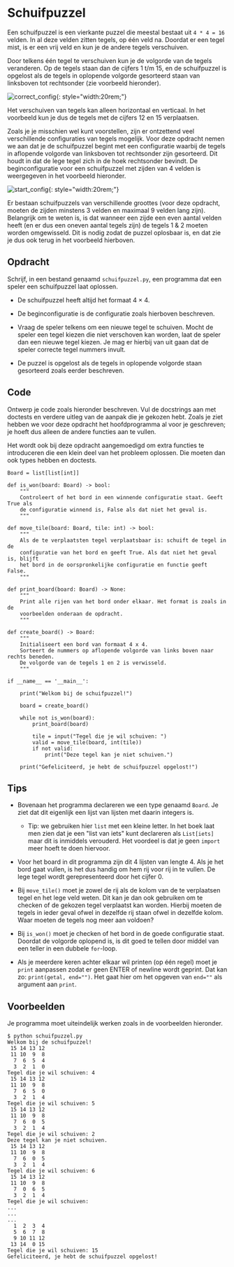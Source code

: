 # Schuifpuzzel

Een schuifpuzzel is een vierkante puzzel die meestal bestaat uit `4 * 4 = 16` velden.
In al deze velden zitten tegels, op één veld na.
Doordat er een tegel mist, is er een vrij veld en kun je de andere tegels verschuiven.

Door telkens één tegel te verschuiven kun je de volgorde van de tegels veranderen.
Op de tegels staan dan de cijfers 1 t/m 15, en de schuifpuzzel is opgelost als de
tegels in oplopende volgorde gesorteerd staan van linksboven tot rechtsonder (zie voorbeeld hieronder).

![correct_config](tiles1.png){: style="width:20rem;"}

Het verschuiven van tegels kan alleen horizontaal en verticaal. In het voorbeeld
kun je dus de tegels met de cijfers 12 en 15 verplaatsen.

Zoals je je misschien wel kunt voorstellen, zijn er ontzettend veel verschillende
configuraties van tegels mogelijk.
Voor deze opdracht nemen we aan dat je de schuifpuzzel begint met een configuratie
waarbij de tegels in aflopende volgorde van linksboven tot rechtsonder zijn gesorteerd.
Dit houdt in dat de lege tegel zich in de hoek rechtsonder bevindt.
De beginconfiguratie voor een schuifpuzzel
met zijden van 4 velden is weergegeven in het voorbeeld hieronder.

![start_config](tiles2.png){: style="width:20rem;"}

Er bestaan schuifpuzzels van verschillende groottes (voor deze opdracht,
moeten de zijden minstens 3 velden en maximaal 9 velden lang zijn). Belangrijk
om te weten is, is dat wanneer een zijde een even aantal velden heeft (en er dus
een oneven aantal tegels zijn) de tegels 1 & 2 moeten worden omgewisseld.
Dit is nodig zodat de puzzel oplosbaar is, en dat zie je dus ook terug in het voorbeeld hierboven.

## Opdracht

Schrijf, in een bestand genaamd `schuifpuzzel.py`, een programma dat een speler een schuifpuzzel laat oplossen.

* De schuifpuzzel heeft altijd het formaat 4 × 4.

* De beginconfiguratie is de configuratie zoals hierboven beschreven.

* Vraag de speler telkens om een nieuwe tegel te schuiven. Mocht de speler een tegel kiezen die niet verschoven kan worden, laat de speler dan een nieuwe tegel kiezen. Je mag er hierbij van uit gaan dat de speler correcte tegel nummers invult.

* De puzzel is opgelost als de tegels in oplopende volgorde staan gesorteerd zoals eerder beschreven.

## Code

Ontwerp je code zoals hieronder beschreven. Vul de docstrings aan met doctests en verdere uitleg van de aanpak die je gekozen hebt. Zoals je ziet hebben we voor deze opdracht het hoofdprogramma al voor je geschreven; je hoeft dus alleen de andere functies aan te vullen.

Het wordt ook bij deze opdracht aangemoedigd om extra functies te introduceren die een klein deel van het probleem oplossen. Die moeten dan ook types hebben en doctests.

    Board = list[list[int]]

    def is_won(board: Board) -> bool:
        """
        Controleert of het bord in een winnende configuratie staat. Geeft True als
        de configuratie winnend is, False als dat niet het geval is.
        """

    def move_tile(board: Board, tile: int) -> bool:
        """
        Als de te verplaatsten tegel verplaatsbaar is: schuift de tegel in de
        configuratie van het bord en geeft True. Als dat niet het geval is, blijft
        het bord in de oorspronkelijke configuratie en functie geeft False.
        """

    def print_board(board: Board) -> None:
        """
        Print alle rijen van het bord onder elkaar. Het format is zoals in de
        voorbeelden onderaan de opdracht.
        """

    def create_board() -> Board:
        """
        Initialiseert een bord van formaat 4 x 4.
        Sorteert de nummers op aflopende volgorde van links boven naar rechts beneden.
        De volgorde van de tegels 1 en 2 is verwisseld.
        """

    if __name__ == '__main__':

        print("Welkom bij de schuifpuzzel!")

        board = create_board()

        while not is_won(board):
            print_board(board)

            tile = input("Tegel die je wil schuiven: ")
            valid = move_tile(board, int(tile))
            if not valid:
                print("Deze tegel kan je niet schuiven.")

        print("Gefeliciteerd, je hebt de schuifpuzzel opgelost!")

## Tips

* Bovenaan het programma declareren we een type genaamd `Board`. Je ziet dat dit eigenlijk een lijst van lijsten met daarin integers is.

    * Tip: we gebruiken hier `list` met een kleine letter. In het boek laat men zien dat je een "list van iets" kunt declareren als `List[iets]` maar dit is inmiddels verouderd. Het voordeel is dat je geen `import` meer hoeft te doen hiervoor.

* Voor het board in dit programma zijn dit 4 lijsten van
  lengte 4. Als je het bord gaat vullen, is het dus handig om hem rij voor rij in te vullen. De lege tegel wordt gerepresenteerd door het cijfer 0.

* Bij `move_tile()` moet je zowel de rij als de kolom van de te verplaatsen tegel en het lege veld
  weten. Dit kan je dan ook gebruiken om te checken of de gekozen tegel verplaatst kan worden.
  Hierbij moeten de tegels in ieder geval ofwel in dezelfde rij staan ofwel in dezelfde kolom. Waar
  moeten de tegels nog meer aan voldoen?

* Bij `is_won()` moet je checken of het bord in de goede configuratie staat. Doordat de volgorde
  oplopend is, is dit goed te tellen door middel van een teller in een dubbele `for`-loop.

* Als je meerdere keren achter elkaar wil printen (op één regel) moet je `print` aanpassen zodat er geen ENTER of newline wordt geprint. Dat kan zo: `print(getal, end="")`. Het gaat hier om het opgeven van `end=""` als argument aan `print`.

## Voorbeelden

Je programma moet uiteindelijk werken zoals in de voorbeelden hieronder.

    $ python schuifpuzzel.py
    Welkom bij de schuifpuzzel!
     15 14 13 12
     11 10  9  8
      7  6  5  4
      3  2  1  0
    Tegel die je wil schuiven: 4
     15 14 13 12
     11 10  9  8
      7  6  5  0
      3  2  1  4
    Tegel die je wil schuiven: 5
     15 14 13 12
     11 10  9  8
      7  6  0  5
      3  2  1  4
    Tegel die je wil schuiven: 2
    Deze tegel kan je niet schuiven.
     15 14 13 12
     11 10  9  8
      7  6  0  5
      3  2  1  4
    Tegel die je wil schuiven: 6
     15 14 13 12
     11 10  9  8
      7  0  6  5
      3  2  1  4
    Tegel die je wil schuiven:
    ...
    ...
    ...
      1  2  3  4
      5  6  7  8
      9 10 11 12
     13 14  0 15
    Tegel die je wil schuiven: 15
    Gefeliciteerd, je hebt de schuifpuzzel opgelost!

